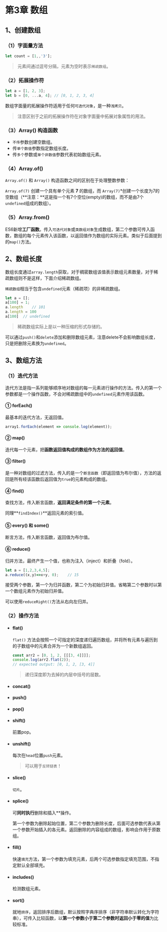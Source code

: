 # 第3章 数组

## 1、创建数组

### （1）字面量方法

```js
let count = [1,,'3'];
```

> 元素间通过逗号分隔，元素为空时表示`稀疏数组`。

### （2）拓展操作符

```js
let a = [1, 2, 3];
let b = [0, ...a, 4]; // [0, 1, 2, 3, 4]
```

数组字面量的拓展操作符适用于任何`可迭代对象`，是一种`浅拷贝`。

> 注意区别于之前的拓展操作符在对象字面量中拓展对象属性的用法。

### （3）Array() 构造函数

- `不传`参数创建空数组。
- 传`单个数值`参数指定数组长度。
- 传`多个`参数或`单个非数值`参数代表初始数组元素。

### （4）Array.of()

 `Array.of()` 和 `Array()` 构造函数之间的区别在于处理整数参数：

`Array.of(7)` 创建一个具有单个元素 **7** 的数组，而 `Array(7)`*创建一个长度为7的空数组（**注意：**这是指一个有7个空位(empty)的数组，而不是由7个`undefined`组成的数组）。

### （5）Array.from()

ES6新增**工厂函数**。传入`可迭代对象`或`类数组对象`生成数组，第二个参数可传入函数，数组的每个元素传入该函数，以返回值作为数组的实际元素。类似于后面提到的`map()`方法。

## 2、数组长度

数组长度通过`array.length`获取，对于稠密数组该值表示数组元素数量，对于稀疏数组则不是这样，下面介绍稀疏数组。

`稀疏数组`相当于包含`undefined`元素（稀疏项）的非稀疏数组。

```js
let a = [];
a[100] = 1;
a.length	// 101
a.length = 100
a[100]	// undefined
```

> 稀疏数组实际上是以一种压缩的形式存储的。

可以通过`push()`和`delete`添加和删除数组元素，注意delete不会影响数组长度，只是把删除元素换为`undefined`。

## 3、数组方法

### （1）迭代方法

迭代方法是指一系列能够顺序地对数组的每一元素进行操作的方法。传入的第一个参数都是一个操作函数，不会对稀疏数组中的`undefined`元素作用该函数。

#### ① forEach()

最基本的迭代方法，无返回值。

```js
array1.forEach(element => console.log(element));
```

#### ② map()

迭代每一个元素，把**函数返回值构成的数组作为方法的返回值**。

#### ③ filter()

是一种对数组的过滤方法，传入的是一个`断言函数`（即返回值为布尔值），方法的返回是所有经该函数后返回值为`true`的元素构成的数组。

#### ④ find()

查找方法，传入断言函数，**返回满足条件的第一个元素**。

同理**`findIndex()`**返回元素的索引值。

#### ⑤ every() 和 some()

断言方法，传入断言函数，返回值为布尔值。

#### ⑥ reduce()

归并方法，最终产生一个值，也称为注入（inject）和折叠（fold）。

```js
let a = [1,2,3,4,5];
a.reduce((x,y)=>x+y, 0);	// 15
```

接受两个参数，第一个为归并函数，第二个为初始归并值。省略第二个参数时以第一个数组元素作为初始归并值。

可以使用`reduceRight()`方法从右向左归并。

### （2）操作方法

- #### flat()

  `flat()` 方法会按照一个可指定的深度递归遍历数组，并将所有元素与遍历到的子数组中的元素合并为一个新数组返回。

  ```js
  const arr2 = [0, 1, 2, [[[3, 4]]]];
  console.log(arr2.flat(2));
  // expected output: [0, 1, 2, [3, 4]]
  ```

  > 递归深度即为去掉的内层中括号的层数。

- #### concat()

- #### push()

- #### pop()

- #### shift()

  前置pop。

- #### unshift()

  每次在`head`位置`push`元素。

  > 可以用于`反转链表`！

- #### slice()

  `切片`。

- #### splice()

  可**同时执行**删除和插入**操作。

  第一个参数为删除起始位置，第二个参数为删除长度，后面可选参数代表从第一个参数开始插入的各元素。返回删除的内容组成的数组，影响会作用于原数组。

- #### fill()

  快速`填充`方法，第一个参数为填充元素，后两个可选参数指定填充范围，不指定默认全部填充。

- #### includes()

  检测数组元素。

- #### sort()

  就地`排序`，返回排序后数组，默认按照字典序排序（非字符串默认转化为字符串），可传入比较函数，以**第一个参数小于第二个参数时返回小于零的值**为比较标准。

  



